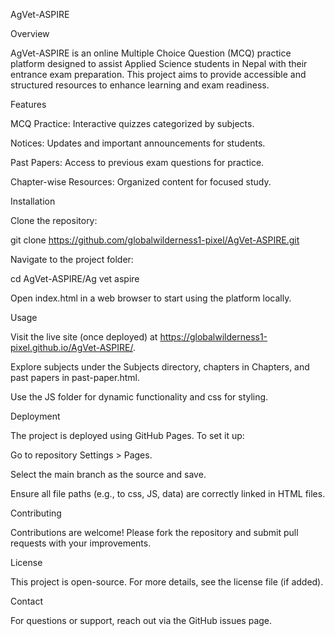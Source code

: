AgVet-ASPIRE

Overview

AgVet-ASPIRE is an online Multiple Choice Question (MCQ) practice platform designed to assist Applied Science students in Nepal with their entrance exam preparation. This project aims to provide accessible and structured resources to enhance learning and exam readiness.

Features





MCQ Practice: Interactive quizzes categorized by subjects.



Notices: Updates and important announcements for students.



Past Papers: Access to previous exam questions for practice.



Chapter-wise Resources: Organized content for focused study.

Installation





Clone the repository:

git clone https://github.com/globalwilderness1-pixel/AgVet-ASPIRE.git



Navigate to the project folder:

cd AgVet-ASPIRE/Ag vet aspire



Open index.html in a web browser to start using the platform locally.

Usage





Visit the live site (once deployed) at https://globalwilderness1-pixel.github.io/AgVet-ASPIRE/.



Explore subjects under the Subjects directory, chapters in Chapters, and past papers in past-paper.html.



Use the JS folder for dynamic functionality and css for styling.

Deployment





The project is deployed using GitHub Pages. To set it up:





Go to repository Settings > Pages.



Select the main branch as the source and save.



Ensure all file paths (e.g., to css, JS, data) are correctly linked in HTML files.

Contributing

Contributions are welcome! Please fork the repository and submit pull requests with your improvements.

License

This project is open-source. For more details, see the license file (if added).

Contact

For questions or support, reach out via the GitHub issues page.
